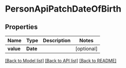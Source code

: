 # PersonApiPatchDateOfBirth

## Properties
Name | Type | Description | Notes
------------ | ------------- | ------------- | -------------
**value** | **Date** |  | [optional] 

[[Back to Model list]](../README.md#documentation-for-models) [[Back to API list]](../README.md#documentation-for-api-endpoints) [[Back to README]](../README.md)


